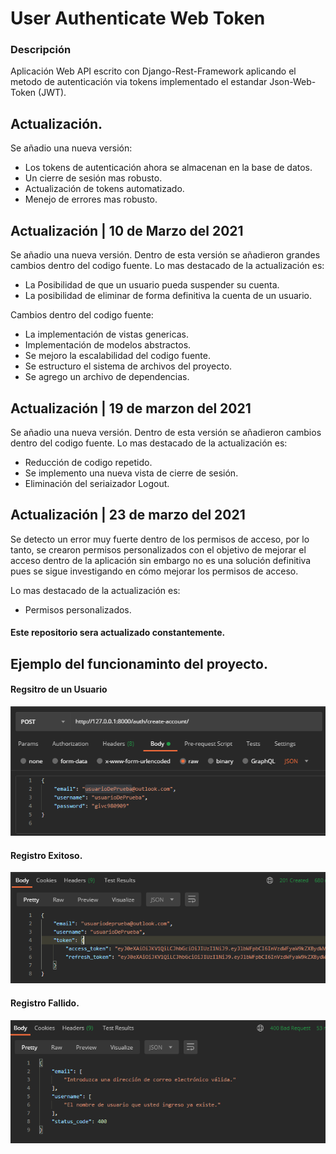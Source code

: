 # User Authenticate Web Token

### Descripción

Aplicación Web API escrito con Django-Rest-Framework aplicando el metodo de autenticación via tokens implementado el estandar Json-Web-Token (JWT). 

## Actualización.

Se añadio una nueva versión:

- Los tokens de autenticación ahora se almacenan en la base de datos.
- Un cierre de sesión mas robusto.
- Actualización de tokens automatizado.
- Menejo de errores mas robusto.

## Actualización | 10 de Marzo del 2021

Se añadio una nueva versión. Dentro de esta versión se añadieron grandes cambios dentro del codigo fuente.
Lo mas destacado de la actualización es:

- La Posibilidad de que un usuario pueda suspender su cuenta.
- La posibilidad de eliminar de forma definitiva la cuenta de un usuario.

Cambios dentro del codigo fuente:

- La implementación de vistas genericas.
- Implementación de modelos abstractos.
- Se mejoro la escalabilidad del codigo fuente.
- Se estructuro el sistema de archivos del proyecto.
- Se agrego un archivo de dependencias. 

## Actualización | 19 de marzon del 2021

Se añadio una nueva versión. Dentro de esta versión se añadieron cambios dentro del codigo fuente.
Lo mas destacado de la actualización es:

- Reducción de codigo repetido.
- Se implemento una nueva vista de cierre de sesión.
- Eliminación del seriaizador Logout.

## Actualización | 23 de marzo del 2021

Se detecto un error muy fuerte dentro de los permisos de acceso, por lo tanto, se crearon permisos personalizados con el 
objetivo de mejorar el acceso dentro de la aplicación sin embargo no es una solución definitiva pues se sigue investigando 
en cómo mejorar los permisos de acceso.

Lo mas destacado de la actualización es:

- Permisos personalizados.
  


#### Este repositorio sera actualizado constantemente.

## Ejemplo del funcionaminto del proyecto.

#### Regsitro de un Usuario

![This is a alt text.](/screenshots/user_register.png "This is a sample image.")

#### Registro Exitoso. 

![This is a alt text.](/screenshots/user_register_success.png "This is a sample image.")

#### Registro Fallido. 

![This is a alt text.](/screenshots/user_register_failure.png "This is a sample image.")
